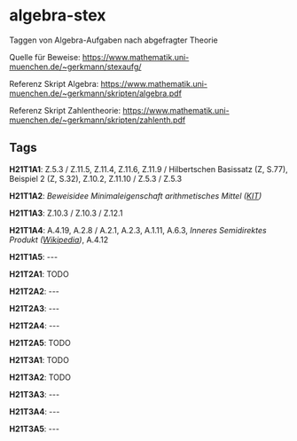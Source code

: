 # algebra-stex

Taggen von Algebra-Aufgaben nach abgefragter Theorie

Quelle für Beweise: https://www.mathematik.uni-muenchen.de/~gerkmann/stexaufg/

Referenz Skript Algebra: https://www.mathematik.uni-muenchen.de/~gerkmann/skripten/algebra.pdf

Referenz Skript Zahlentheorie: https://www.mathematik.uni-muenchen.de/~gerkmann/skripten/zahlenth.pdf

## Tags

**H21T1A1**: Z.5.3 / Z.11.5, Z.11.4, Z.11.6, Z.11.9 / Hilbertschen Basissatz (Z, S.77), Beispiel 2 (Z, S.32), Z.10.2, Z.11.10 / Z.5.3 / Z.5.3 

**H21T1A2**: *Beweisidee Minimaleigenschaft arithmetisches Mittel ([KIT](https://publikationen.bibliothek.kit.edu/1000122606))*

**H21T1A3**: Z.10.3 / Z.10.3 / Z.12.1

**H21T1A4**: A.4.19, A.2.8 / A.2.1, A.2.3, A.1.11, A.6.3, *Inneres Semidirektes Produkt ([Wikipedia](https://de.wikipedia.org/wiki/Semidirektes_Produkt#Inneres_semidirektes_Produkt))*, A.4.12

**H21T1A5**: ---

**H21T2A1**: TODO

**H21T2A2**: ---

**H21T2A3**: ---

**H21T2A4**: ---

**H21T2A5**: TODO

**H21T3A1**: TODO

**H21T3A2**: TODO

**H21T3A3**: ---

**H21T3A4**: ---

**H21T3A5**: ---

